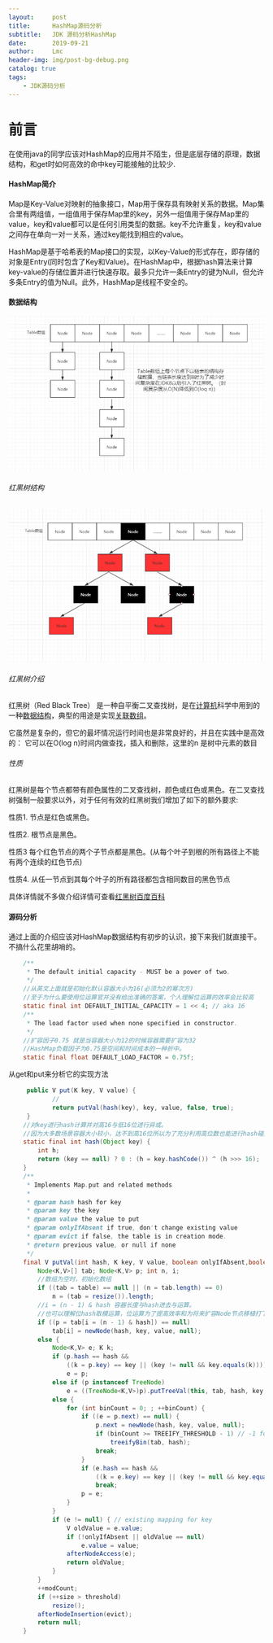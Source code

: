 ```yaml
---
layout:     post
title:      HashMap源码分析
subtitle:   JDK 源码分析HashMap
date:       2019-09-21
author:     Lmc
header-img: img/post-bg-debug.png
catalog: true
tags:
    - JDK源码分析
---
```




# 前言

在使用java的同学应该对HashMap的应用并不陌生，但是底层存储的原理，数据结构，和get时如何高效的命中key可能接触的比较少.

#### HashMap简介

Map是Key-Value对映射的抽象接口，Map用于保存具有映射关系的数据。Map集合里有两组值，一组值用于保存Map里的key，另外一组值用于保存Map里的value，key和value都可以是任何引用类型的数据。key不允许重复，key和value之间存在单向一对一关系，通过key能找到相应的value。

HashMap是基于哈希表的Map接口的实现，以Key-Value的形式存在，即存储的对象是Entry(同时包含了Key和Value)。在HashMap中，根据hash算法来计算key-value的存储位置并进行快速存取。最多只允许一条Entry的键为Null，但允许多条Entry的值为Null。此外，HashMap是线程不安全的。

#### 数据结构

![数据结构](https://raw.githubusercontent.com/lmc-15/lmc-15.github.io/master/_posts/assets/1569050846.jpg)

######	红黑树结构

![红黑树数据结构](https://raw.githubusercontent.com/lmc-15/lmc-15.github.io/master/_posts/assets/1569051158.jpg)

######	红黑树介绍

红黑树（Red Black Tree） 是一种自平衡二叉查找树，是在[计算机](https://baike.baidu.com/item/%E8%AE%A1%E7%AE%97%E6%9C%BA)科学中用到的一种[数据结构](https://baike.baidu.com/item/%E6%95%B0%E6%8D%AE%E7%BB%93%E6%9E%84/1450)，典型的用途是实现[关联数组](https://baike.baidu.com/item/%E5%85%B3%E8%81%94%E6%95%B0%E7%BB%84/3317025)。

它虽然是复杂的，但它的最坏情况运行时间也是非常良好的，并且在实践中是高效的： 它可以在O(log n)时间内做查找，插入和删除，这里的n 是树中元素的数目

###### 性质

红黑树是每个节点都带有颜色属性的二叉查找树，颜色或红色或黑色。在二叉查找树强制一般要求以外，对于任何有效的红黑树我们增加了如下的额外要求:

性质1. 节点是红色或黑色。

性质2. 根节点是黑色。

性质3 每个红色节点的两个子节点都是黑色。(从每个叶子到根的所有路径上不能有两个连续的红色节点)

性质4. 从任一节点到其每个叶子的所有路径都包含相同数目的黑色节点

具体详情就不多做介绍详情可查看[红黑树百度百科](https://baike.baidu.com/item/%E7%BA%A2%E9%BB%91%E6%A0%91/2413209?fr=aladdin)

#### 源码分析

通过上面的介绍应该对HashMap数据结构有初步的认识，接下来我们就直接干。不搞什么花里胡哨的。

```	java
	/**
     * The default initial capacity - MUST be a power of two.
     */
	//从英文上面就是初始化默认容器大小为16(必须为2的幂次方) 
	//至于为什么要使用位运算官并没有给出准确的答案，个人理解位运算的效率会比较高
    static final int DEFAULT_INITIAL_CAPACITY = 1 << 4; // aka 16
	/**
     * The load factor used when none specified in constructor.
     */
	//扩容因子0.75 就是当容器大小为12的时候容器需要扩容为32
	//HashMap负载因子为0.75是空间和时间成本的一种折中。
    static final float DEFAULT_LOAD_FACTOR = 0.75f;
```

从get和put来分析它的实现方法

``` java
     public V put(K key, V value) {
            //
            return putVal(hash(key), key, value, false, true);
     }
	//对key进行hash计算并对高16与低16位进行异或。
	//因为大多数场景容器大小较小，达不到高16位所以为了充分利用高位数也能进行hash碰撞所以做了以下处理
	static final int hash(Object key) {
        int h;
        return (key == null) ? 0 : (h = key.hashCode()) ^ (h >>> 16);
    }
    /**
     * Implements Map.put and related methods
     *
     * @param hash hash for key
     * @param key the key
     * @param value the value to put
     * @param onlyIfAbsent if true, don't change existing value
     * @param evict if false, the table is in creation mode.
     * @return previous value, or null if none
     */
    final V putVal(int hash, K key, V value, boolean onlyIfAbsent,boolean evict) {
        Node<K,V>[] tab; Node<K,V> p; int n, i;
        //数组为空时，初始化数组
        if ((tab = table) == null || (n = tab.length) == 0)
            n = (tab = resize()).length;
        //i = (n - 1) & hash 容器长度与hash进去与运算。
        //也可以理解位hash取模运算，位运算为了提高效率和为将来扩容Node节点移植打下基础
        if ((p = tab[i = (n - 1) & hash]) == null)
            tab[i] = newNode(hash, key, value, null);
        else {
            Node<K,V> e; K k;
            if (p.hash == hash &&
                ((k = p.key) == key || (key != null && key.equals(k))))
                e = p;
            else if (p instanceof TreeNode)
                e = ((TreeNode<K,V>)p).putTreeVal(this, tab, hash, key, value);
            else {
                for (int binCount = 0; ; ++binCount) {
                    if ((e = p.next) == null) {
                        p.next = newNode(hash, key, value, null);
                        if (binCount >= TREEIFY_THRESHOLD - 1) // -1 for 1st
                            treeifyBin(tab, hash);
                        break;
                    }
                    if (e.hash == hash &&
                        ((k = e.key) == key || (key != null && key.equals(k))))
                        break;
                    p = e;
                }
            }
            if (e != null) { // existing mapping for key
                V oldValue = e.value;
                if (!onlyIfAbsent || oldValue == null)
                    e.value = value;
                afterNodeAccess(e);
                return oldValue;
            }
        }
        ++modCount;
        if (++size > threshold)
            resize();
        afterNodeInsertion(evict);
        return null;
    }
```





